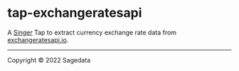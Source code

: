# tap-exchangeratesapi

A [Singer](https://singer.io) Tap to extract currency exchange rate
data from [exchangeratesapi.io](http://exchangeratesapi.io).

---

Copyright &copy; 2022 Sagedata
